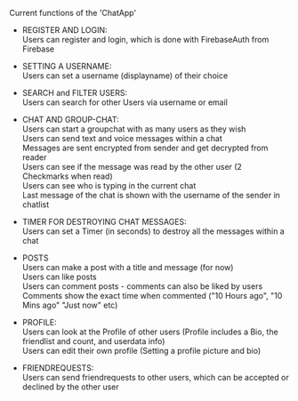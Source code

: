   Current functions of the 'ChatApp'
- REGISTER AND LOGIN:  
  Users can register and login, which is done with FirebaseAuth from Firebase
  
- SETTING A USERNAME:  
  Users can set a username (displayname) of their choice
  
- SEARCH and FILTER USERS:  
  Users can search for other Users via username or email
  
- CHAT AND GROUP-CHAT:  
  Users can start a groupchat with as many users as they wish  
  Users can send text and voice messages within a chat  
  Messages are sent encrypted from sender and get decrypted from reader  
  Users can see if the message was read by the other user (2 Checkmarks when read)  
  Users can see who is typing in the current chat  
  Last message of the chat is shown with the username of the sender in chatlist  

- TIMER FOR DESTROYING CHAT MESSAGES:  
  Users can set a Timer (in seconds) to destroy all the messages within a chat  

- POSTS  
  Users can make a post with a title and message (for now)  
  Users can like posts  
  Users can comment posts - comments can also be liked by users  
  Comments show the exact time when commented ("10 Hours ago", "10 Mins ago" "Just now" etc)  
  
- PROFILE:  
  Users can look at the Profile of other users (Profile includes a Bio, the friendlist and count, and userdata info)  
  Users can edit their own profile (Setting a profile picture and bio)  
  
- FRIENDREQUESTS:  
  Users can send friendrequests to other users, which can be accepted or declined by the other user  
